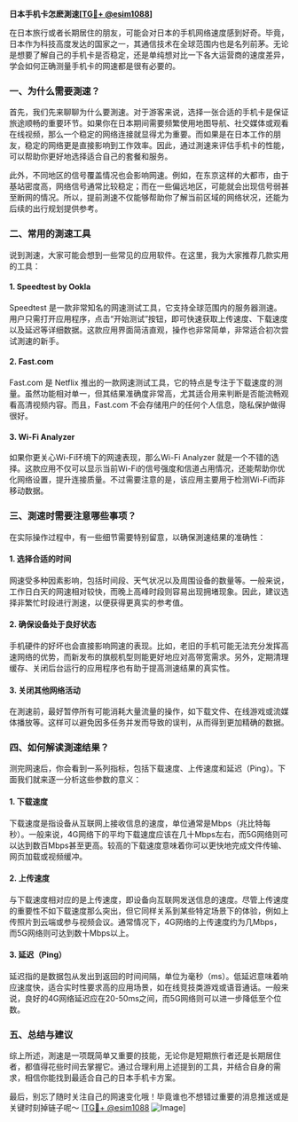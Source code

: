 **日本手机卡怎麽測速[[TG💪+ @esim1088](https://t.me/s/esim1088)]**

在日本旅行或者长期居住的朋友，可能会对日本的手机网络速度感到好奇。毕竟，日本作为科技高度发达的国家之一，其通信技术在全球范围内也是名列前茅。无论是想要了解自己的手机卡是否稳定，还是单纯想对比一下各大运营商的速度差异，学会如何正确测量手机卡的网速都是很有必要的。

### 一、为什么需要測速？

首先，我们先来聊聊为什么要測速。对于游客来说，选择一张合适的手机卡是保证旅途顺畅的重要环节。如果你在日本期间需要频繁使用地图导航、社交媒体或观看在线视频，那么一个稳定的网络连接就显得尤为重要。而如果是在日本工作的朋友，稳定的网络更是直接影响到工作效率。因此，通过測速来评估手机卡的性能，可以帮助你更好地选择适合自己的套餐和服务。

此外，不同地区的信号覆盖情况也会影响网速。例如，在东京这样的大都市，由于基站密度高，网络信号通常比较稳定；而在一些偏远地区，可能就会出现信号弱甚至断网的情况。所以，提前測速不仅能够帮助你了解当前区域的网络状况，还能为后续的出行规划提供参考。

### 二、常用的測速工具

说到測速，大家可能会想到一些常见的应用软件。在这里，我为大家推荐几款实用的工具：

#### 1. Speedtest by Ookla
Speedtest 是一款非常知名的网速测试工具，它支持全球范围内的服务器测速。用户只需打开应用程序，点击“开始测试”按钮，即可快速获取上传速度、下载速度以及延迟等详细数据。这款应用界面简洁直观，操作也非常简单，非常适合初次尝试測速的新手。

#### 2. Fast.com
Fast.com 是 Netflix 推出的一款网速测试工具，它的特点是专注于下载速度的测量。虽然功能相对单一，但其结果准确度非常高，尤其适合用来判断是否能流畅观看高清视频内容。而且，Fast.com 不会存储用户的任何个人信息，隐私保护做得很好。

#### 3. Wi-Fi Analyzer
如果你更关心Wi-Fi环境下的网速表现，那么Wi-Fi Analyzer 就是一个不错的选择。这款应用不仅可以显示当前Wi-Fi的信号强度和信道占用情况，还能帮助你优化网络设置，提升连接质量。不过需要注意的是，该应用主要用于检测Wi-Fi而非移动数据。

### 三、測速时需要注意哪些事项？

在实际操作过程中，有一些细节需要特别留意，以确保測速结果的准确性：

#### 1. 选择合适的时间
网速受多种因素影响，包括时间段、天气状况以及周围设备的数量等。一般来说，工作日白天的网速相对较快，而晚上高峰时段则容易出现拥堵现象。因此，建议选择非繁忙时段进行測速，以便获得更真实的参考值。

#### 2. 确保设备处于良好状态
手机硬件的好坏也会直接影响网速的表现。比如，老旧的手机可能无法充分发挥高速网络的优势，而新发布的旗舰机型则能更好地应对高带宽需求。另外，定期清理缓存、关闭后台运行的应用程序也有助于提高测速结果的真实性。

#### 3. 关闭其他网络活动
在測速前，最好暂停所有可能消耗大量流量的操作，如下载文件、在线游戏或流媒体播放等。这样可以避免因多任务并发而导致的误判，从而得到更加精确的数据。

### 四、如何解读測速结果？

测完网速后，你会看到一系列指标，包括下载速度、上传速度和延迟（Ping）。下面我们就来逐一分析这些参数的意义：

#### 1. 下载速度
下载速度是指设备从互联网上接收信息的速度，单位通常是Mbps（兆比特每秒）。一般来说，4G网络下的平均下载速度应该在几十Mbps左右，而5G网络则可以达到数百Mbps甚至更高。较高的下载速度意味着你可以更快地完成文件传输、网页加载或视频缓冲。

#### 2. 上传速度
与下载速度相对应的是上传速度，即设备向互联网发送信息的速度。尽管上传速度的重要性不如下载速度那么突出，但它同样关系到某些特定场景下的体验，例如上传照片到云端或参与视频会议。通常情况下，4G网络的上传速度约为几Mbps，而5G网络则可达到数十Mbps以上。

#### 3. 延迟（Ping）
延迟指的是数据包从发出到返回的时间间隔，单位为毫秒（ms）。低延迟意味着响应速度快，适合实时性要求高的应用场景，如在线竞技类游戏或语音通话。一般来说，良好的4G网络延迟应在20-50ms之间，而5G网络则可以进一步降低至个位数。

### 五、总结与建议

综上所述，測速是一项既简单又重要的技能，无论你是短期旅行者还是长期居住者，都值得花些时间去掌握它。通过合理利用上述提到的工具，并结合自身的需求，相信你能找到最适合自己的日本手机卡方案。

最后，别忘了随时关注自己的网速变化哦！毕竟谁也不想错过重要的消息推送或是关键时刻掉链子呢～ [[TG💪+ @esim1088](https://t.me/s/esim1088) ![Image](https://i.postimg.cc/4NQfJmqS/Snipaste-2025-05-13-00-14-12.png)]